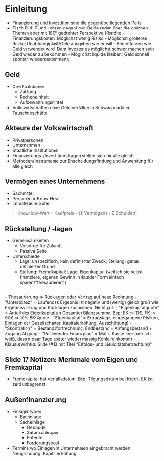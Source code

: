 # Einleitung

- Finanzierung und Investition sind die gegenüberliegenden Parts
- Tisch Bild: F und I sitzen gegenüber. Beide reden über die gleichen Themen aber mit 180° gedrehter Perspektive (Rendite - Finanzierungskosten; Möglichst wenig Risiko - Möglichst größeres Risiko; Unabhängigkeit/Geld ausgeben wie er will - Beeinflussen wie Geld verwendet wird; Dem Investor es möglichst schwer machen sein Geld wieder zu bekommen - Möglichst liquide bleiben, Geld schnell spontan wiederbekommen);


## Geld

- Drei Funktionen
  - Zahlung
  - Recheneinheit
  - Aufbewahrungsmittel
- Volkswirtschaften ohne Geld verfallen in Schwarzmarkt &rArr; Tauschgeschäfte

## Akteure der Volkswirtschaft

- Privatpersonen
- Unternehmen
- Staatliche Institutionen
- Finanzierungs-/Investitionsfragen stellen sich für alle gleich
- Methoden/Instrumente zur Enscheidungsfindung und Anwendung für alle gleich

## Vermögen eines Unternehmens

- Sachmittel
- Personen = Know How
- Immaterielle Güter


> KnowHow-Wert = Kaufpreis - (&Sigma; Vermögens - &Sigma; Schulden)

## Rückstellung / -lagen

- Gemeinsamkeiten
  - Vorsorge für Zukunft
  - Passiva Seite
- Unterschiede
  - Lage: unspezifisch, kein definierter Zweck; Stellung: genau definierter Grund
  - Stellung: Fremdkapital; Lage: Eigenkapital (weil ich sie selbst finanziere, eigenen Gewinn in liquider Form einfach sparen/"thesaurieren")
<br>
- Thesaurierung &rArr; Rücklagen oder Vortrag auf neue Rechnung
- "Unterbilanz" = Laufendes Ergebnis ist negativ und (wertig) gleich groß wie Ergebnisvortrag und Rücklagen zusammen. Nicht gut.
- "Eigenkapitalquote" = Anteil des Eigenkapital an Gesamter Bilanzsumme. Bsp: EK := 10€, FK := 90€ &rArr; 10% EK-Quote
- "Eigenkapital" = Ertragslage, eingegangene Risiken, Einlagen der Gesellschafter, Kapitalerhöhung, Ausschüttung)
- "Skontration" = Bestandsfortrechnung. Endbestand = Anfangsbestand + Zugang  Abgang
- "Rollierender Finanzplan" = Mal is Kasse leer aber ich weiß, dass n paar Tage später wieder massig Kohle reinkommt
- Klausurwichtig: Slide \#13 mit Titel "Erfolgs- und Liquiditätsbetrachtung"


## Slide 17 Notizen: Merkmale vom Eigen und Fremkapital

- Fremdkapital hat Verfallsdatum. Bsp: Tilgungsdatum bei Kredit. EK ist zeitl unbegrenzt


## Außenfinanzierung

- Einlagentypen
  - Bareinlage
  - Sacheinlage
    - Gebäude
    - Sattelschlepper
    - Patente
    - Forderungspool
- Termine wo Einlagen in Unternehmen eingebracht werden: Neugründung; Kapitalerhöhung
